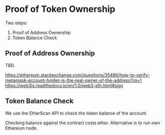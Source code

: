 # Proof of Token Ownership

Two steps:

1. Proof of Address Ownership
1. Token Balance Check

## Proof of Address Ownership

TBD.

https://ethereum.stackexchange.com/questions/35486/how-to-verify-metamask-account-holder-is-the-real-owner-of-the-address?rq=1
https://web3js.readthedocs.io/en/1.0/web3-eth.html#sign

## Token Balance Check

We use the EtherScan API to check the token balance of the account.

Checking balance against the contract costs ether. Alternative is to run own Ethereum node.